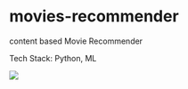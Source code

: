 # movies-recommender

content based Movie Recommender 

Tech Stack: Python, ML  

<image src='/app_image' />
